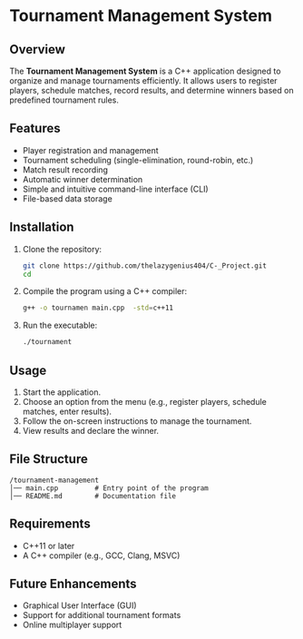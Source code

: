 # Tournament Management System

## Overview
The **Tournament Management System** is a C++ application designed to organize and manage tournaments efficiently. It allows users to register players, schedule matches, record results, and determine winners based on predefined tournament rules.

## Features
- Player registration and management
- Tournament scheduling (single-elimination, round-robin, etc.)
- Match result recording
- Automatic winner determination
- Simple and intuitive command-line interface (CLI)
- File-based data storage

## Installation
1. Clone the repository:
   ```sh
   git clone https://github.com/thelazygenius404/C-_Project.git
   cd 
   ```
2. Compile the program using a C++ compiler:
   ```sh
   g++ -o tournamen main.cpp  -std=c++11
   ```
3. Run the executable:
   ```sh
   ./tournament
   ```

## Usage
1. Start the application.
2. Choose an option from the menu (e.g., register players, schedule matches, enter results).
3. Follow the on-screen instructions to manage the tournament.
4. View results and declare the winner.

## File Structure
```
/tournament-management
│── main.cpp         # Entry point of the program
│── README.md        # Documentation file
```

## Requirements
- C++11 or later
- A C++ compiler (e.g., GCC, Clang, MSVC)

## Future Enhancements
- Graphical User Interface (GUI)
- Support for additional tournament formats
- Online multiplayer support

